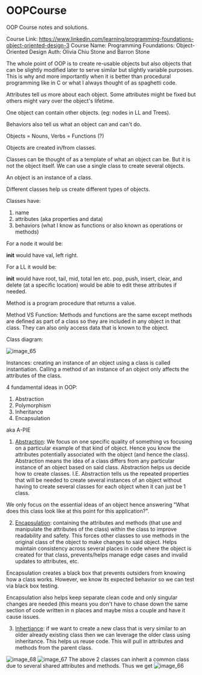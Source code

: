 # OOPCourse
OOP Course notes and solutions.

Course Link: https://www.linkedin.com/learning/programming-foundations-object-oriented-design-3
Course Name: Programming Foundations: Object-Oriented Design
Auth:  Olivia Chiu Stone and Barron Stone


The whole point of OOP is to create re-usable objects but also objects that can be slightly modified later to serve similar but slightly variable purposes. This is why and more importantly when it is better than procedural programming like in C or what I always thought of as spaghetti code.

Attributes tell us more about each object. Some attributes might be fixed but others might vary over the object's lifetime.

One object can contain other objects. (eg: nodes in LL and Trees).

Behaviors also tell us what an object can and can't do.

Objects = Nouns, Verbs = Functions (?)

Objects are created in/from classes.

Classes can be thought of as a template of what an object can be. But it is not the object itself. We can use a single class to create several objects.

An object is an instance of a class.

Different classes help us create different types of objects.

Classes have:
1) name
2) attributes (aka properties and data)
3) behaviors (what I know as functions or also known as operations or methods)

For a node it would be:

__init__ would have val, left right.

For a LL it would be:

__init__ would have root, tail, mid, total len etc.
pop, push, insert, clear, and delete (at a specific location) would be able to edit these attributes if needed.

Method is a program procedure that returns a value.

Method VS Function:
  Methods and functions are the same except methods are defined as part of a class so they are included in any object in that class. They can also only access data that is known to the object.


Class diagram:

![image_65](https://github.com/user-attachments/assets/0580e4f0-6dd6-4e07-9802-43ee625b4357)


Instances: creating an instance of an object using a class is called instantiation. Calling a method of an instance of an object only affects the attributes of the class.

4 fundamental ideas in OOP:

  1) Abstraction
  2) Polymorphism
  3) Inheritance
  4) Encapsulation

aka A-PIE

1) <ins>Abstraction</ins>: We focus on one specific quality of something vs focusing on a particular example of that kind of object. Hence you know the attributes potentially associated with the object (and hence the class). Abstraction means the idea of a class differs from any particular instance of an object based on said class. Abstraction helps us decide how to create classes. I.E. Abstraction tells us the repeated properties that will be needed to create several instances of an object without having to create several classes for each object when it can just be 1 class.

We only focus on the essential ideas of an object hence answering "What does this class look like at this point for this application?".


2) <ins>Encapsulation</ins>: containing the attributes and methods (that use and manipulate the attributes of the class) within the class to improve readability and safety. This forces other classes to use methods in the original class of the object to make changes to said object. Helps maintain consistency across several places in code where the object is created for that class, prevents/helps manage edge cases and invalid updates to attributes, etc.

Encapsulation creates a black box that prevents outsiders from knowing how a class works. However, we know its expected behavior so we can test via black box testing.

Encapsulation also helps keep separate clean code and only singular changes are needed (this means you don't have to chase down the same section of code written in n places and maybe miss a couple and have it cause issues.
   
3) <ins>Inhertiance</ins>: if we want to create a new class that is very similar to an older already existing class then we can leverage the older class using inheritance. This helps us reuse code. This will pull in attributes and methods from the parent class.

![image_68](https://github.com/user-attachments/assets/4e84d067-7c7c-4151-bb6c-d807523738c8)
![image_67](https://github.com/user-attachments/assets/bcaf3a29-d20a-44b6-bb06-3f762e1adfcd)
The above 2 classes can inherit a common class due to several shared attributes and methods. Thus we get
![image_66](https://github.com/user-attachments/assets/cf47f25e-c9f4-4e30-8352-e8927d2aff95)



